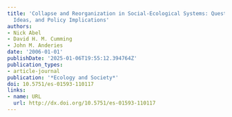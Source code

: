 ```yaml
---
title: 'Collapse and Reorganization in Social-Ecological Systems: Questions, Some
  Ideas, and Policy Implications'
authors:
- Nick Abel
- David H. M. Cumming
- John M. Anderies
date: '2006-01-01'
publishDate: '2025-01-06T19:55:12.394764Z'
publication_types:
- article-journal
publication: '*Ecology and Society*'
doi: 10.5751/es-01593-110117
links:
- name: URL
  url: http://dx.doi.org/10.5751/es-01593-110117
---
```

